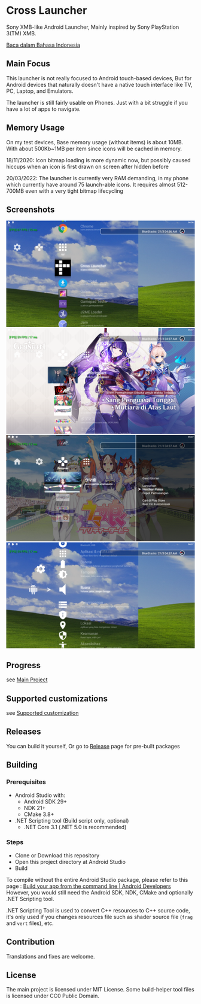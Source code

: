 # Cross Launcher
Sony XMB-like Android Launcher, Mainly inspired by Sony PlayStation 3(TM) XMB.

[Baca dalam Bahasa Indonesia](README_ID.md)

## Main Focus
This launcher is not really focused to Android touch-based devices, But for Android devices that 
naturally doesn't have a native touch interface like TV, PC, Laptop, and Emulators.

The launcher is still fairly usable on Phones. Just with a bit struggle if you have a
lot of apps to navigate.

## Memory Usage
On my test devices, Base memory usage (without items) is about 10MB.
With about 500Kb~1MB per item since icons will be cached in memory.

18/11/2020: Icon bitmap loading is more dynamic now, but possibly caused hiccups when
an icon is first drawn on screen after hidden before

20/03/2022: The launcher is currently very RAM demanding, in my phone which currently
have around 75 launch-able icons. It requires almost 512-700MB even with a very tight
bitmap lifecycling

## Screenshots
![App List](readme_asset/0.png)
![Custom Video Icon dan Backdrop](readme_asset/1.png)
![Apps Options](readme_asset/2.png)
![Android Settings](readme_asset/3.png)

## Progress
see [Main Project](https://github.com/EmiyaSyahriel/CrossLauncher/projects/1)

## Supported customizations
see [Supported customization](CUSTOM.MD)

## Releases
You can build it yourself, Or go to [Release](https://github.com/EmiyaSyahriel/CrossLauncher/releases)
page for pre-built packages

## Building
### Prerequisites
- Android Studio with:
    - Android SDK 29+
    - NDK 21+
    - CMake 3.8+
- .NET Scripting tool (Build script only, optional)
    - .NET Core 3.1 (.NET 5.0 is recommended)
### Steps
- Clone or Download this repository
- Open this project directory at Android Studio
- Build

To compile without the entire Android Studio package, please refer to this page : 
[Build your app from the command line | Android Developers](https://developer.android.com/studio/build/building-cmdline)
However, you would still need the Android SDK, NDK, CMake and optionally .NET Scripting tool.

.NET Scripting Tool is used to convert C++ resources to C++ source code, it's only used if you changes
resources file such as shader source file (`frag` and `vert` files), etc.

## Contribution
Translations and fixes are welcome.

## License
The main project is licensed under MIT License.
Some build-helper tool files is licensed under CC0 Public Domain.